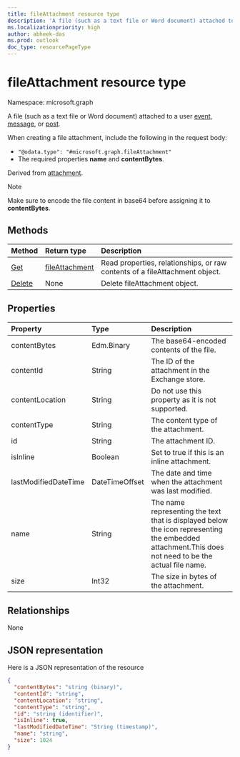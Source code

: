 ```yaml
---
title: fileAttachment resource type
description: 'A file (such as a text file or Word document) attached to an event, message or post. The  **contentBytes** '
ms.localizationpriority: high
author: abheek-das
ms.prod: outlook
doc_type: resourcePageType
---
```


# fileAttachment resource type

Namespace: microsoft.graph

A file (such as a text file or Word document) attached to a user [event](../resources/event.md),
[message](../resources/message.md), or [post](../resources/post.md). 

When creating a file attachment, include the following in the request body:

* `"@odata.type": "#microsoft.graph.fileAttachment"`
* The required properties **name** and **contentBytes**.

Derived from [attachment](attachment.md).

> [!NOTE]
> Make sure to encode the file content in base64 before assigning it to **contentBytes**.

## Methods

| Method                                | Return type                         | Description                                                                 |
| :------------------------------------ | :---------------------------------- | :-------------------------------------------------------------------------- |
| [Get](../api/attachment-get.md)       | [fileAttachment](fileattachment.md) | Read properties, relationships, or raw contents of a fileAttachment object. |
| [Delete](../api/attachment-delete.md) | None                                | Delete fileAttachment object.                                               |

## Properties

| Property             | Type           | Description                                                                                                                                         |
| :------------------- | :------------- | :-------------------------------------------------------------------------------------------------------------------------------------------------- |
| contentBytes         | Edm.Binary     | The base64-encoded contents of the file.                                                                                                            |
| contentId            | String         | The ID of the attachment in the Exchange store.                                                                                                     |
| contentLocation      | String         | Do not use this property as it is not supported.                                                                                                    |
| contentType          | String         | The content type of the attachment.                                                                                                                 |
| id                   | String         | The attachment ID.                                                                                                                                  |
| isInline             | Boolean        | Set to true if this is an inline attachment.                                                                                                        |
| lastModifiedDateTime | DateTimeOffset | The date and time when the attachment was last modified.                                                                                            |
| name                 | String         | The name representing the text that is displayed below the icon representing the embedded attachment.This does not need to be the actual file name. |
| size                 | Int32          | The size in bytes of the attachment.                                                                                                                |

## Relationships

None

## JSON representation

Here is a JSON representation of the resource

<!-- {
  "blockType": "resource",
  "baseType": "microsoft.graph.attachment",
  "keyProperty": "id",
  "optionalProperties": [

  ],
  "@odata.type": "microsoft.graph.fileAttachment"
}-->

```json
{
  "contentBytes": "string (binary)",
  "contentId": "string",
  "contentLocation": "string",
  "contentType": "string",
  "id": "string (identifier)",
  "isInline": true,
  "lastModifiedDateTime": "String (timestamp)",
  "name": "string",
  "size": 1024
}

```

<!-- uuid: 8fcb5dbc-d5aa-4681-8e31-b001d5168d79
2015-10-25 14:57:30 UTC -->

<!-- {
  "type": "#page.annotation",
  "description": "fileAttachment resource",
  "keywords": "",
  "section": "documentation",
  "tocPath": ""
}-->
